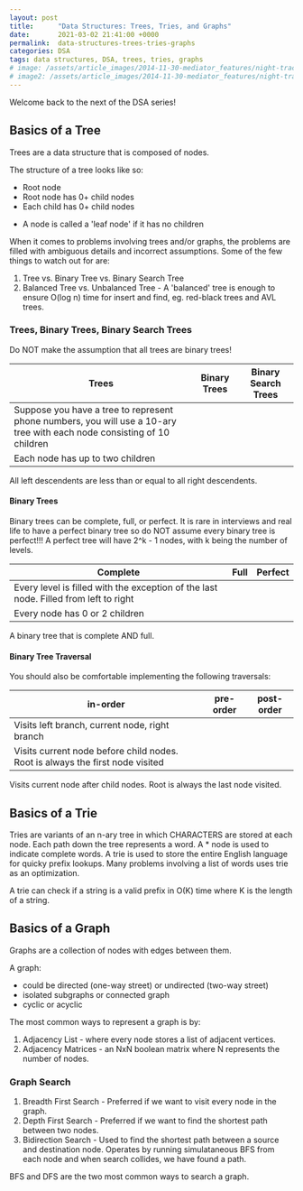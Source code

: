 ```yaml
---
layout: post
title:      "Data Structures: Trees, Tries, and Graphs"
date:       2021-03-02 21:41:00 +0000
permalink:  data-structures-trees-tries-graphs
categories: DSA
tags: data structures, DSA, trees, tries, graphs
# image: /assets/article_images/2014-11-30-mediator_features/night-track.JPG
# image2: /assets/article_images/2014-11-30-mediator_features/night-track-mobile.JPG
---
```


Welcome back to the next of the DSA series! 

## Basics of a Tree

Trees are a data structure that is composed of nodes.

The structure of a tree looks like so:
- Root node
- Root node has 0+ child nodes
- Each child has 0+ child nodes
* A node is called a 'leaf node' if it has no children

When it comes to problems involving trees and/or graphs, the problems are filled with ambiguous details and incorrect assumptions. Some of the few things to watch out for are:
1. Tree vs. Binary Tree vs. Binary Search Tree
2. Balanced Tree vs. Unbalanced Tree - A 'balanced' tree is enough to ensure O(log n) time for insert and find, eg. red-black trees and AVL trees.

### Trees, Binary Trees, Binary Search Trees

Do NOT make the assumption that all trees are binary trees!

| Trees | Binary Trees | Binary Search Trees |
|----------|----------|----------|
Suppose you have a tree to represent phone numbers, you will use a 10-ary tree with each node consisting of 10 children | 
Each node has up to two children | 
All left descendents are less than or equal to all right descendents.

#### Binary Trees

Binary trees can be complete, full, or perfect. It is rare in interviews and real life to have a perfect binary tree so do NOT assume every binary tree is perfect!!! A perfect tree will have 2^k - 1 nodes, with k being the number of levels.

| Complete | Full | Perfect |
|----------|----------|----------|
Every level is filled with the exception of the last node. Filled from left to right | 
Every node has 0 or 2 children | 
A binary tree that is complete AND full. 

#### Binary Tree Traversal

You should also be comfortable implementing the following traversals:

| in-order | pre-order | post-order |
|----------|----------|----------|
Visits left branch, current node, right branch |
Visits current node before child nodes. Root is always the first node visited |
Visits current node after child nodes. Root is always the last node visited.


## Basics of a Trie

Tries are variants of an n-ary tree in which CHARACTERS are stored at each node. Each path down the tree represents a word. A * node is used to indicate complete words. A trie is used to store the entire English language for quicky prefix lookups. Many problems involving a list of words uses trie as an optimization.

A trie can check if a string is a valid prefix in O(K) time where K is the length of a string.

## Basics of a Graph

Graphs are a collection of nodes with edges between them.

A graph:
- could be directed (one-way street) or undirected (two-way street)
- isolated subgraphs or connected graph
- cyclic or acyclic

The most common ways to represent a graph is by:

1. Adjacency List - where every node stores a list of adjacent vertices.
2. Adjacency Matrices - an NxN boolean matrix where N represents the number of nodes.

### Graph Search
1. Breadth First Search - Preferred if we want to visit every node in the graph.
2. Depth First Search - Preferred if we want to find the shortest path between two nodes.
3. Bidirection Search - Used to find the shortest path between a source and destination node. Operates by running simulataneous BFS from each node and when search collides, we have found a path.

BFS and DFS are the two most common ways to search a graph.